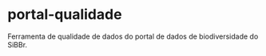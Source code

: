 portal-qualidade
================

Ferramenta de qualidade de dados do portal de dados de biodiversidade do SiBBr.

